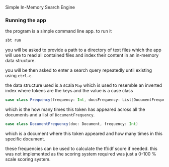 Simple In-Memory Search Engine

### Running the app
the program is a simple command line app. to run it 

```sh
sbt run
```

you will be asked to provide a path to a directory of text files which the app will use to read all contained files and index their content in an in-memory data structure.

you will be then asked to enter a search query repeatedly until existing using `ctrl-c`.

the data structure used is a scala `Map` which is used to resemble an inverted index where tokens are the keys and the value is a case class

```scala
case class Frequency(frequency: Int, docsFrequency: List[DocumentFrequency])
```
which is the how many times this token has appeared across all the documents and a list of `DocumentFrequency`.

```scala
case class DocumentFrequency(doc: Document, frequency: Int)
```
which is a document where this token appeared and how many times in this specific document.

these frequencies can be used to calculate the tf/idf score if needed. this was not implemented as the scoring system required was just a 0-100 % scale scoring system.